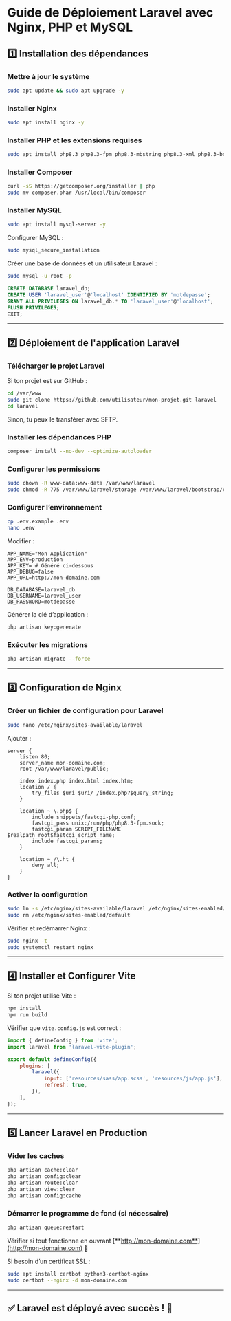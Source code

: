 # **Guide de Déploiement Laravel avec Nginx, PHP et MySQL**

## **1️⃣ Installation des dépendances**

### **Mettre à jour le système**

```bash
sudo apt update && sudo apt upgrade -y
```

### **Installer Nginx**

```bash
sudo apt install nginx -y
```

### **Installer PHP et les extensions requises**

```bash
sudo apt install php8.3 php8.3-fpm php8.3-mbstring php8.3-xml php8.3-bcmath php8.3-curl php8.3-zip php8.3-mysql unzip -y
```

### **Installer Composer**

```bash
curl -sS https://getcomposer.org/installer | php
sudo mv composer.phar /usr/local/bin/composer
```

### **Installer MySQL**

```bash
sudo apt install mysql-server -y
```

Configurer MySQL :

```bash
sudo mysql_secure_installation
```

Créer une base de données et un utilisateur Laravel :

```bash
sudo mysql -u root -p
```

```sql
CREATE DATABASE laravel_db;
CREATE USER 'laravel_user'@'localhost' IDENTIFIED BY 'motdepasse';
GRANT ALL PRIVILEGES ON laravel_db.* TO 'laravel_user'@'localhost';
FLUSH PRIVILEGES;
EXIT;
```

---

## **2️⃣ Déploiement de l'application Laravel**

### **Télécharger le projet Laravel**

Si ton projet est sur GitHub :

```bash
cd /var/www
sudo git clone https://github.com/utilisateur/mon-projet.git laravel
cd laravel
```

Sinon, tu peux le transférer avec SFTP.

### **Installer les dépendances PHP**

```bash
composer install --no-dev --optimize-autoloader
```

### **Configurer les permissions**

```bash
sudo chown -R www-data:www-data /var/www/laravel
sudo chmod -R 775 /var/www/laravel/storage /var/www/laravel/bootstrap/cache
```

### **Configurer l’environnement**

```bash
cp .env.example .env
nano .env
```

Modifier :

```
APP_NAME="Mon Application"
APP_ENV=production
APP_KEY= # Généré ci-dessous
APP_DEBUG=false
APP_URL=http://mon-domaine.com

DB_DATABASE=laravel_db
DB_USERNAME=laravel_user
DB_PASSWORD=motdepasse
```

Générer la clé d’application :

```bash
php artisan key:generate
```

### **Exécuter les migrations**

```bash
php artisan migrate --force
```

---

## **3️⃣ Configuration de Nginx**

### **Créer un fichier de configuration pour Laravel**

```bash
sudo nano /etc/nginx/sites-available/laravel
```

Ajouter :

```nginx
server {
    listen 80;
    server_name mon-domaine.com;
    root /var/www/laravel/public;

    index index.php index.html index.htm;
    location / {
        try_files $uri $uri/ /index.php?$query_string;
    }

    location ~ \.php$ {
        include snippets/fastcgi-php.conf;
        fastcgi_pass unix:/run/php/php8.3-fpm.sock;
        fastcgi_param SCRIPT_FILENAME $realpath_root$fastcgi_script_name;
        include fastcgi_params;
    }

    location ~ /\.ht {
        deny all;
    }
}
```

### **Activer la configuration**

```bash
sudo ln -s /etc/nginx/sites-available/laravel /etc/nginx/sites-enabled/
sudo rm /etc/nginx/sites-enabled/default
```

Vérifier et redémarrer Nginx :

```bash
sudo nginx -t
sudo systemctl restart nginx
```

---

## **4️⃣ Installer et Configurer Vite**

Si ton projet utilise Vite :

```bash
npm install
npm run build
```

Vérifier que `vite.config.js` est correct :

```js
import { defineConfig } from 'vite';
import laravel from 'laravel-vite-plugin';

export default defineConfig({
    plugins: [
        laravel({
            input: ['resources/sass/app.scss', 'resources/js/app.js'],
            refresh: true,
        }),
    ],
});
```

---

## **5️⃣ Lancer Laravel en Production**

### **Vider les caches**

```bash
php artisan cache:clear
php artisan config:clear
php artisan route:clear
php artisan view:clear
php artisan config:cache
```

### **Démarrer le programme de fond** (si nécessaire)

```bash
php artisan queue:restart
```

Vérifier si tout fonctionne en ouvrant [**http://mon-domaine.com**](http://mon-domaine.com) 🚀

Si besoin d’un certificat SSL :

```bash
sudo apt install certbot python3-certbot-nginx
sudo certbot --nginx -d mon-domaine.com
```

---

## **✅ Laravel est déployé avec succès !** 🎉

